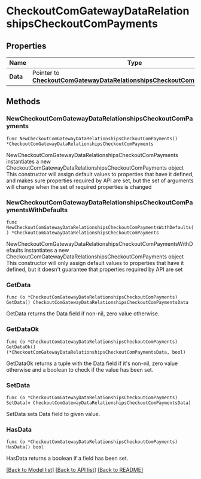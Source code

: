 # CheckoutComGatewayDataRelationshipsCheckoutComPayments

## Properties

Name | Type | Description | Notes
------------ | ------------- | ------------- | -------------
**Data** | Pointer to [**CheckoutComGatewayDataRelationshipsCheckoutComPaymentsData**](CheckoutComGatewayDataRelationshipsCheckoutComPaymentsData.md) |  | [optional] 

## Methods

### NewCheckoutComGatewayDataRelationshipsCheckoutComPayments

`func NewCheckoutComGatewayDataRelationshipsCheckoutComPayments() *CheckoutComGatewayDataRelationshipsCheckoutComPayments`

NewCheckoutComGatewayDataRelationshipsCheckoutComPayments instantiates a new CheckoutComGatewayDataRelationshipsCheckoutComPayments object
This constructor will assign default values to properties that have it defined,
and makes sure properties required by API are set, but the set of arguments
will change when the set of required properties is changed

### NewCheckoutComGatewayDataRelationshipsCheckoutComPaymentsWithDefaults

`func NewCheckoutComGatewayDataRelationshipsCheckoutComPaymentsWithDefaults() *CheckoutComGatewayDataRelationshipsCheckoutComPayments`

NewCheckoutComGatewayDataRelationshipsCheckoutComPaymentsWithDefaults instantiates a new CheckoutComGatewayDataRelationshipsCheckoutComPayments object
This constructor will only assign default values to properties that have it defined,
but it doesn't guarantee that properties required by API are set

### GetData

`func (o *CheckoutComGatewayDataRelationshipsCheckoutComPayments) GetData() CheckoutComGatewayDataRelationshipsCheckoutComPaymentsData`

GetData returns the Data field if non-nil, zero value otherwise.

### GetDataOk

`func (o *CheckoutComGatewayDataRelationshipsCheckoutComPayments) GetDataOk() (*CheckoutComGatewayDataRelationshipsCheckoutComPaymentsData, bool)`

GetDataOk returns a tuple with the Data field if it's non-nil, zero value otherwise
and a boolean to check if the value has been set.

### SetData

`func (o *CheckoutComGatewayDataRelationshipsCheckoutComPayments) SetData(v CheckoutComGatewayDataRelationshipsCheckoutComPaymentsData)`

SetData sets Data field to given value.

### HasData

`func (o *CheckoutComGatewayDataRelationshipsCheckoutComPayments) HasData() bool`

HasData returns a boolean if a field has been set.


[[Back to Model list]](../README.md#documentation-for-models) [[Back to API list]](../README.md#documentation-for-api-endpoints) [[Back to README]](../README.md)


